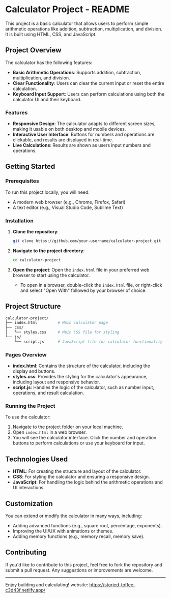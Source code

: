 ﻿# Calculator Project - README

This project is a basic calculator that allows users to perform simple arithmetic operations like addition, subtraction, multiplication, and division. It is built using HTML, CSS, and JavaScript.

## Project Overview

The calculator has the following features:
- **Basic Arithmetic Operations**: Supports addition, subtraction, multiplication, and division.
- **Clear Functionality**: Users can clear the current input or reset the entire calculation.
- **Keyboard Input Support**: Users can perform calculations using both the calculator UI and their keyboard.

### Features
- **Responsive Design**: The calculator adapts to different screen sizes, making it usable on both desktop and mobile devices.
- **Interactive User Interface**: Buttons for numbers and operations are clickable, and results are displayed in real-time.
- **Live Calculations**: Results are shown as users input numbers and operations.

## Getting Started

### Prerequisites

To run this project locally, you will need:
- A modern web browser (e.g., Chrome, Firefox, Safari)
- A text editor (e.g., Visual Studio Code, Sublime Text)

### Installation

1. **Clone the repository**:
    ```bash
    git clone https://github.com/your-username/calculator-project.git
    ```

2. **Navigate to the project directory**:
    ```bash
    cd calculator-project
    ```

3. **Open the project**:
    Open the `index.html` file in your preferred web browser to start using the calculator.

    - To open in a browser, double-click the `index.html` file, or right-click and select "Open With" followed by your browser of choice.

## Project Structure

```bash
calculator-project/
├── index.html         # Main calculator page
├── css/
│   └── styles.css     # Main CSS file for styling
└── js/
    └── script.js      # JavaScript file for calculator functionality
```

### Pages Overview
- **index.html**: Contains the structure of the calculator, including the display and buttons.
- **styles.css**: Provides the styling for the calculator's appearance, including layout and responsive behavior.
- **script.js**: Handles the logic of the calculator, such as number input, operations, and result calculation.

### Running the Project

To use the calculator:
1. Navigate to the project folder on your local machine.
2. Open `index.html` in a web browser.
3. You will see the calculator interface. Click the number and operation buttons to perform calculations or use your keyboard for input.

## Technologies Used

- **HTML**: For creating the structure and layout of the calculator.
- **CSS**: For styling the calculator and ensuring a responsive design.
- **JavaScript**: For handling the logic behind the arithmetic operations and UI interactions.

## Customization

You can extend or modify the calculator in many ways, including:
- Adding advanced functions (e.g., square root, percentage, exponents).
- Improving the UI/UX with animations or themes.
- Adding memory functions (e.g., memory recall, memory save).

## Contributing

If you'd like to contribute to this project, feel free to fork the repository and submit a pull request. Any suggestions or improvements are welcome.

---

Enjoy building and calculating!
website: https://storied-toffee-c3d43f.netlify.app/
